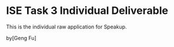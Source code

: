 # ISE Task 3 Individual Deliverable


This is the individual raw application for Speakup.


by[Geng Fu] 
